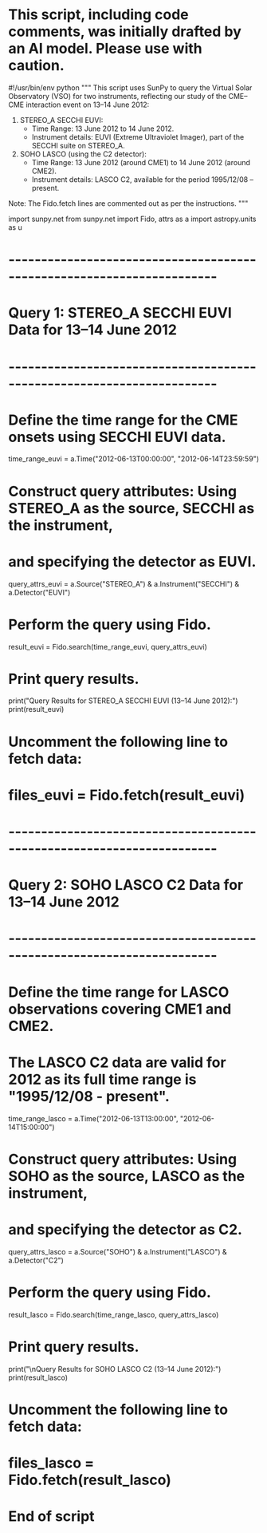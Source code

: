 # This script, including code comments, was initially drafted by an AI model. Please use with caution.

#!/usr/bin/env python
"""
This script uses SunPy to query the Virtual Solar Observatory (VSO) for two instruments,
reflecting our study of the CME–CME interaction event on 13–14 June 2012:

1. STEREO_A SECCHI EUVI:
   - Time Range: 13 June 2012 to 14 June 2012.
   - Instrument details: EUVI (Extreme Ultraviolet Imager), part of the SECCHI suite on STEREO_A.
2. SOHO LASCO (using the C2 detector):
   - Time Range: 13 June 2012 (around CME1) to 14 June 2012 (around CME2).
   - Instrument details: LASCO C2, available for the period 1995/12/08 – present.
   
Note: The Fido.fetch lines are commented out as per the instructions.
"""

import sunpy.net
from sunpy.net import Fido, attrs as a
import astropy.units as u

# ----------------------------------------------------------------------
# Query 1: STEREO_A SECCHI EUVI Data for 13–14 June 2012
# ----------------------------------------------------------------------
# Define the time range for the CME onsets using SECCHI EUVI data.
time_range_euvi = a.Time("2012-06-13T00:00:00", "2012-06-14T23:59:59")

# Construct query attributes: Using STEREO_A as the source, SECCHI as the instrument,
# and specifying the detector as EUVI.
query_attrs_euvi = a.Source("STEREO_A") & a.Instrument("SECCHI") & a.Detector("EUVI")

# Perform the query using Fido.
result_euvi = Fido.search(time_range_euvi, query_attrs_euvi)

# Print query results.
print("Query Results for STEREO_A SECCHI EUVI (13–14 June 2012):")
print(result_euvi)

# Uncomment the following line to fetch data:
# files_euvi = Fido.fetch(result_euvi)

# ----------------------------------------------------------------------
# Query 2: SOHO LASCO C2 Data for 13–14 June 2012
# ----------------------------------------------------------------------
# Define the time range for LASCO observations covering CME1 and CME2.
# The LASCO C2 data are valid for 2012 as its full time range is "1995/12/08 - present".
time_range_lasco = a.Time("2012-06-13T13:00:00", "2012-06-14T15:00:00")

# Construct query attributes: Using SOHO as the source, LASCO as the instrument,
# and specifying the detector as C2.
query_attrs_lasco = a.Source("SOHO") & a.Instrument("LASCO") & a.Detector("C2")

# Perform the query using Fido.
result_lasco = Fido.search(time_range_lasco, query_attrs_lasco)

# Print query results.
print("\nQuery Results for SOHO LASCO C2 (13–14 June 2012):")
print(result_lasco)

# Uncomment the following line to fetch data:
# files_lasco = Fido.fetch(result_lasco)

# End of script
